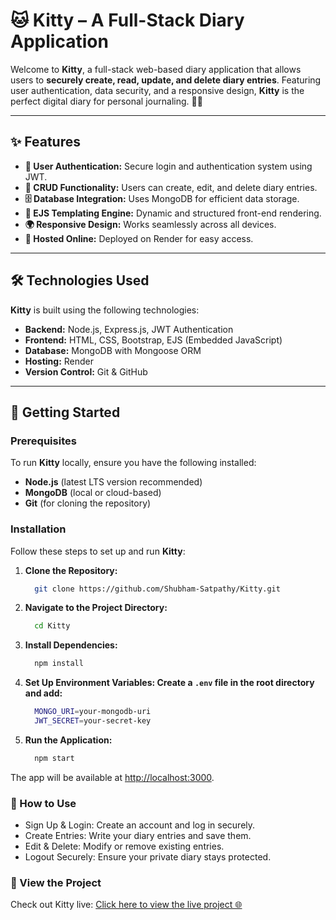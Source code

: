 # 🐱 Kitty – A Full-Stack Diary Application

Welcome to **Kitty**, a full-stack web-based diary application that allows users to **securely create, read, update, and delete diary entries**. Featuring user authentication, data security, and a responsive design, **Kitty** is the perfect digital diary for personal journaling. 📝✨

---

## ✨ Features

- **🔐 User Authentication:** Secure login and authentication system using JWT.
- **📖 CRUD Functionality:** Users can create, edit, and delete diary entries.
- **🗄️ Database Integration:** Uses MongoDB for efficient data storage.
- **📜 EJS Templating Engine:** Dynamic and structured front-end rendering.
- **🌍 Responsive Design:** Works seamlessly across all devices.
- **🚀 Hosted Online:** Deployed on Render for easy access.

---

## 🛠️ Technologies Used

**Kitty** is built using the following technologies:

- **Backend:** Node.js, Express.js, JWT Authentication
- **Frontend:** HTML, CSS, Bootstrap, EJS (Embedded JavaScript)
- **Database:** MongoDB with Mongoose ORM
- **Hosting:** Render
- **Version Control:** Git & GitHub

---

## 🚀 Getting Started

### Prerequisites

To run **Kitty** locally, ensure you have the following installed:

- **Node.js** (latest LTS version recommended)
- **MongoDB** (local or cloud-based)
- **Git** (for cloning the repository)

### Installation

Follow these steps to set up and run **Kitty**:

1. **Clone the Repository:**
   ```bash
     git clone https://github.com/Shubham-Satpathy/Kitty.git
   ```
2. **Navigate to the Project Directory:**
   ```bash
     cd Kitty
   ```
3. **Install Dependencies:**
   ```bash
     npm install
   ```
4. **Set Up Environment Variables: Create a ```.env``` file in the root directory and add:**
   ```bash
     MONGO_URI=your-mongodb-uri
     JWT_SECRET=your-secret-key
   ```
4. **Run the Application:**
   ```bash
     npm start
   ```
The app will be available at [http://localhost:3000](http://localhost:3000).

### 🎲 How to Use

- Sign Up & Login: Create an account and log in securely.
- Create Entries: Write your diary entries and save them.
- Edit & Delete: Modify or remove existing entries.
- Logout Securely: Ensure your private diary stays protected.
  
### 🔗 View the Project

Check out Kitty live:
[Click here to view the live project 🌐](https://kitty-zyr1.onrender.com/)
